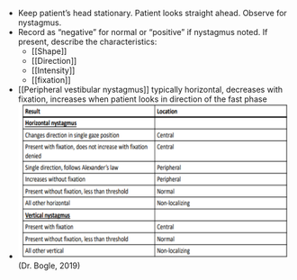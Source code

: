 - Keep patient’s head stationary. Patient looks straight ahead. Observe for nystagmus.
- Record as “negative” for normal or “positive” if nystagmus noted. If present, describe the characteristics:
	- [[Shape]]
	- [[Direction]]
	- [[Intensity]]
	- [[fixation]]
- [[Peripheral vestibular nystagmus]] typically horizontal, decreases with fixation, increases when patient looks in direction of the fast phase
- ![image.png](../assets/image_1639601232446_0.png) (Dr. Bogle, 2019)